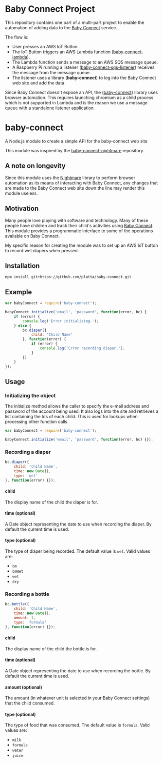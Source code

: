 # Baby Connect Project
This repository contains one part of a multi-part project to enable the
automation of adding data to the [Baby Connect](https://www.baby-connect.com)
service.

The flow is:

- User presses an AWS IoT Button.
- The IoT Button triggers an AWS Lambda function
([baby-connect-lambda](https://github.com/platta/baby-connect-lambda)).
- The Lambda function sends a message to an AWS SQS message queue.
- A Raspberry Pi running a listener
([baby-connect-sqs-listener](https://github.com/platta/baby-connect-sqs-listener))
receives the message from the message queue.
- The listener uses a library
(__baby-connect__) to log into the Baby
Connect web site and add the data.

Since Baby Connect doesn't expose an API, the
([baby-connect](https://github.com/platta/baby-connect)) library uses browser
automation. This requires launching chromium as a child process which is not
supported in Lambda and is the reason we use a message queue with a standalone
listener application.

# baby-connect
A Node.js module to create a simple API for the baby-connect web site

This module was inspired by the
[baby-connect-nightmare](https://github.com/jpchip/baby-connect-nightmare)
repository.

## A note on longevity
Since this module uses the [Nightmare](http://www.nightmarejs.org/) library to
perform browser automation as its means of interacting with Baby Connect, any
changes that are made to the Baby Connect web site down the line may render this
module useless.

## Motivation
Many people love playing with software and technology. Many of these people have
children and track their child's activities using
[Baby Connect](https://www.baby-connect.com). This module provides a
programmatic interface to some of the operations available on Baby Connect.

My specific reason for creating the module was to set up an AWS IoT button to
record wet diapers when pressed.

## Installation

```bashp
npm install git+https://github.com/platta/baby-connect.git
```

## Example

```js
var babyConnect = require('baby-connect');

babyConnect.initialize('email', 'password', function(error, bc) {
    if (error) {
        console.log('Error initializing.');
    } else {
        bc.diaper({
            child: 'Child Name'
        }, function(error) {
            if (error) {
                console.log('Error recording diaper.');
            }
        })
    }
});
```

## Usage

### Initializing the object
The initialize method allows the caller to specify the e-mail address and
password of the account being used. It also logs into the site and retrieves a
list containing the Ids of each child. This is used for lookups when processing
other function calls.

```js
var babyConnect = require('baby-connect');

babyConnect.initialize('email', 'password', function(error, bc) {});
```

### Recording a diaper

```js
bc.diaper({
    child: 'Child Name',
    time: new Date(),
    type: 'wet'
}, function(error) {});
```

#### child
The display name of the child the diaper is for.

#### time (optional)
A Date object representing the date to use when recording the diaper. By default
the current time is used.

#### type (optional)
The type of diaper being recorded. The default value is `wet`. Valid values are:

- `bm`
- `bmWet`
- `wet`
- `dry`

### Recording a bottle

```js
bc.bottle({
    child: 'Child Name',
    time: new Date(),
    amount: 1,
    type: 'formula'
}, function(error) {});
```

#### child
The display name of the child the bottle is for.

#### time (optional)
A Date object representing the date to use when recording the bottle. By default
the current time is used.

#### amount (optional)
The amount (in whatever unit is selected in your Baby Connect settings) that the
child consumed.

#### type (optional)
The type of food that was consumed. The default value is `formula`. Valid values
are:

- `milk`
- `formula`
- `water`
- `juice`